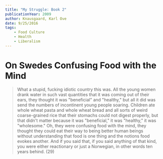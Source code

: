 ```yaml
---
title: "My Struggle: Book 2"
publicationYear: 2009
author: Knausgaard, Karl Ove
date: 9/25/2016
tags:
    - Food Culture
    - Health
    - Liberalism
---
```


# On Swedes Confusing Food with the Mind

> What a stupid, fucking idiotic country this was. All the young women drank water in such vast quantities that it was coming out of their ears, they thought it was "beneficial" and "healthy," but all it did was send the numbers of incontinent young people soaring. Children ate whole wheat pasta and whole wheat bread and all sorts of weird coarse-grained rice that their stomachs could not digest properly, but that didn't matter because it was "beneficial," it was "healthy," it was "wholesome." Oh, they were confusing food with the mind, they thought they could eat their way to being better human beings without understanding that food is one thing and the notions food evokes another. And if you said that, if you said anything of that kind, you were either reactionary or just a Norwegian, in other words ten years behind. (29)

